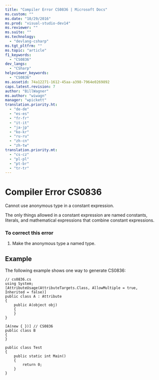 ```yaml
---
title: "Compiler Error CS0836 | Microsoft Docs"
ms.custom: ""
ms.date: "10/29/2016"
ms.prod: "visual-studio-dev14"
ms.reviewer: ""
ms.suite: ""
ms.technology: 
  - "devlang-csharp"
ms.tgt_pltfrm: ""
ms.topic: "article"
f1_keywords: 
  - "CS0836"
dev_langs: 
  - "CSharp"
helpviewer_keywords: 
  - "CS0836"
ms.assetid: 74a12271-1612-45aa-a398-7964e0269892
caps.latest.revision: 7
author: "BillWagner"
ms.author: "wiwagn"
manager: "wpickett"
translation.priority.ht: 
  - "de-de"
  - "es-es"
  - "fr-fr"
  - "it-it"
  - "ja-jp"
  - "ko-kr"
  - "ru-ru"
  - "zh-cn"
  - "zh-tw"
translation.priority.mt: 
  - "cs-cz"
  - "pl-pl"
  - "pt-br"
  - "tr-tr"
---
```

# Compiler Error CS0836
Cannot use anonymous type in a constant expression.  
  
 The only things allowed in a constant expression are named constants, literals, and mathematical expressions that combine constant expressions.  
  
### To correct this error  
  
1.  Make the anonymous type a named type.  
  
## Example  
 The following example shows one way to generate CS0836:  
  
```  
// cs0836.cs  
using System;  
[AttributeUsage(AttributeTargets.Class, AllowMultiple = true, Inherited = false)]  
public class A : Attribute  
{  
    public A(object obj)  
    {  
    }  
}  
  
[A(new { })] // CS0836  
public class B  
{  
}  
  
public class Test  
{  
    public static int Main()  
    {          
        return 0;  
    }  
}  
```